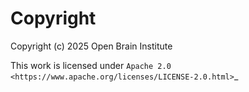 Copyright
=========

Copyright (c) 2025 Open Brain Institute

This work is licensed under `Apache 2.0 <https://www.apache.org/licenses/LICENSE-2.0.html>`_
